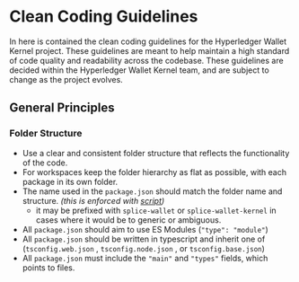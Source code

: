 # Clean Coding Guidelines

In here is contained the clean coding guidelines for the Hyperledger Wallet Kernel project.
These guidelines are meant to help maintain a high standard of code quality and readability across the codebase.
These guidelines are decided within the Hyperledger Wallet Kernel team, and are subject to change as the project evolves.

## General Principles

### Folder Structure

- Use a clear and consistent folder structure that reflects the functionality of the code.
- For workspaces keep the folder hierarchy as flat as possible, with each package in its own folder.
- The name used in the `package.json` should match the folder name and structure. _(this is enforced with [script](../scripts/src/clean-coding.ts))_
    - it may be prefixed with `splice-wallet` or `splice-wallet-kernel` in cases where it would be to generic or ambiguous.
- All `package.json` should aim to use ES Modules (`"type": "module"`)
- All `package.json` should be written in typescript and inherit one of (`tsconfig.web.json` , `tsconfig.node.json` , or `tsconfig.base.json`)
- All `package.json` must include the `"main"` and `"types"` fields, which points to files.
